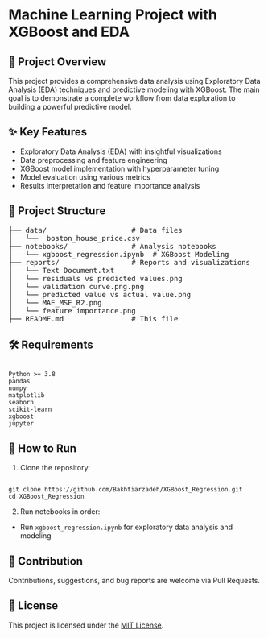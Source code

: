 <h1>Machine Learning Project with XGBoost and EDA</h1>

<h2>📌 Project Overview</h2>
<p>This project provides a comprehensive data analysis using Exploratory Data Analysis (EDA) techniques and predictive modeling with XGBoost. The main goal is to demonstrate a complete workflow from data exploration to building a powerful predictive model.</p>

<h2>✨ Key Features</h2>
<ul>
  <li>Exploratory Data Analysis (EDA) with insightful visualizations</li>
  <li>Data preprocessing and feature engineering</li>
  <li>XGBoost model implementation with hyperparameter tuning</li>
  <li>Model evaluation using various metrics</li>
  <li>Results interpretation and feature importance analysis</li>
</ul>

<h2>📂 Project Structure</h2>
<pre>
├── data/                    # Data files
│   └──  boston_house_price.csv
├── notebooks/               # Analysis notebooks
│   └── xgboost_regression.ipynb  # XGBoost Modeling
├── reports/                 # Reports and visualizations
│   └── Text Document.txt
│   └── residuals vs predicted values.png
│   └── validation curve.png.png
│   └── predicted value vs actual value.png
│   └── MAE_MSE_R2.png
│   └── feature importance.png
├── README.md                # This file
</pre>

<h2>🛠 Requirements</h2>
<pre><code>
Python >= 3.8  
pandas  
numpy  
matplotlib  
seaborn  
scikit-learn  
xgboost  
jupyter  
</code></pre>

<h2>🚀 How to Run</h2>
<ol>
  <li>Clone the repository:</li>
</ol>
<pre><code>
git clone https://github.com/Bakhtiarzadeh/XGBoost_Regression.git  
cd XGBoost_Regression  
</code></pre>

<ol start="2">
  <li>Run notebooks in order:</li>
</ol>
<ul>
  <li>Run <code>xgboost_regression.ipynb</code> for exploratory data analysis and modeling</li>
</ul>

<h2>🤝 Contribution</h2>
<p>Contributions, suggestions, and bug reports are welcome via Pull Requests.</p>

<h2>📜 License</h2>
<p>This project is licensed under the <a href="LICENSE">MIT License</a>.</p>
